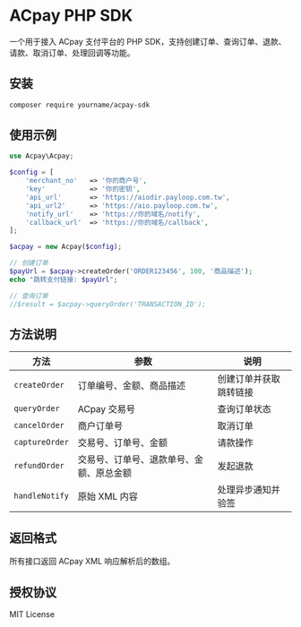 # ACpay PHP SDK

一个用于接入 ACpay 支付平台的 PHP SDK，支持创建订单、查询订单、退款、请款、取消订单、处理回调等功能。

## 安装

```bash
composer require yourname/acpay-sdk
```

## 使用示例

```php
use Acpay\Acpay;

$config = [
    'merchant_no'   => '你的商户号',
    'key'           => '你的密钥',
    'api_url'       => 'https://aiodir.payloop.com.tw',
    'api_url2'      => 'https://aio.payloop.com.tw',
    'notify_url'    => 'https://你的域名/notify',
    'callback_url'  => 'https://你的域名/callback',
];

$acpay = new Acpay($config);

// 创建订单
$payUrl = $acpay->createOrder('ORDER123456', 100, '商品描述');
echo "跳转支付链接: $payUrl";

// 查询订单
//$result = $acpay->queryOrder('TRANSACTION_ID');
```

## 方法说明

| 方法 | 参数 | 说明 |
|------|------|------|
| `createOrder` | 订单编号、金额、商品描述 | 创建订单并获取跳转链接 |
| `queryOrder` | ACpay 交易号 | 查询订单状态 |
| `cancelOrder` | 商户订单号 | 取消订单 |
| `captureOrder` | 交易号、订单号、金额 | 请款操作 |
| `refundOrder` | 交易号、订单号、退款单号、金额、原总金额 | 发起退款 |
| `handleNotify` | 原始 XML 内容 | 处理异步通知并验签 |

## 返回格式

所有接口返回 ACpay XML 响应解析后的数组。

## 授权协议

MIT License
